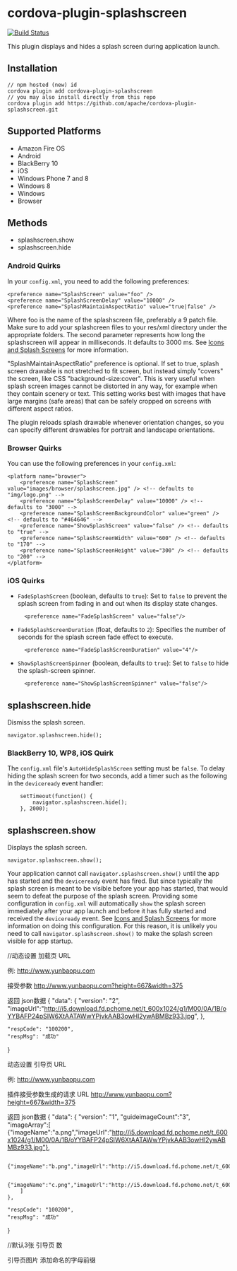 <!--
# license: Licensed to the Apache Software Foundation (ASF) under one
#         or more contributor license agreements.  See the NOTICE file
#         distributed with this work for additional information
#         regarding copyright ownership.  The ASF licenses this file
#         to you under the Apache License, Version 2.0 (the
#         "License"); you may not use this file except in compliance
#         with the License.  You may obtain a copy of the License at
#
#           http://www.apache.org/licenses/LICENSE-2.0
#
#         Unless required by applicable law or agreed to in writing,
#         software distributed under the License is distributed on an
#         "AS IS" BASIS, WITHOUT WARRANTIES OR CONDITIONS OF ANY
#         KIND, either express or implied.  See the License for the
#         specific language governing permissions and limitations
#         under the License.
-->

# cordova-plugin-splashscreen

[![Build Status](https://travis-ci.org/apache/cordova-plugin-splashscreen.svg)](https://travis-ci.org/apache/cordova-plugin-splashscreen)

This plugin displays and hides a splash screen during application launch.

## Installation 

    // npm hosted (new) id
    cordova plugin add cordova-plugin-splashscreen
    // you may also install directly from this repo
    cordova plugin add https://github.com/apache/cordova-plugin-splashscreen.git

## Supported Platforms

- Amazon Fire OS
- Android
- BlackBerry 10
- iOS
- Windows Phone 7 and 8
- Windows 8
- Windows
- Browser


## Methods

- splashscreen.show
- splashscreen.hide

### Android Quirks

In your `config.xml`, you need to add the following preferences:

    <preference name="SplashScreen" value="foo" />
    <preference name="SplashScreenDelay" value="10000" />
    <preference name="SplashMaintainAspectRatio" value="true|false" />

Where foo is the name of the splashscreen file, preferably a 9 patch file. Make sure to add your splashcreen files to your res/xml directory under the appropriate folders. The second parameter represents how long the splashscreen will appear in milliseconds. It defaults to 3000 ms. See [Icons and Splash Screens](http://cordova.apache.org/docs/en/edge/config_ref_images.md.html)
for more information.

"SplashMaintainAspectRatio" preference is optional. If set to true, splash screen drawable is not stretched to fit screen, but instead simply "covers" the screen, like CSS "background-size:cover". This is very useful when splash screen images cannot be distorted in any way, for example when they contain scenery or text. This setting works best with images that have large margins (safe areas) that can be safely cropped on screens with different aspect ratios.

The plugin reloads splash drawable whenever orientation changes, so you can specify different drawables for portrait and landscape orientations.

### Browser Quirks

You can use the following preferences in your `config.xml`:

    <platform name="browser">
        <preference name="SplashScreen" value="images/browser/splashscreen.jpg" /> <!-- defaults to "img/logo.png" -->
        <preference name="SplashScreenDelay" value="10000" /> <!-- defaults to "3000" -->
        <preference name="SplashScreenBackgroundColor" value="green" /> <!-- defaults to "#464646" -->
        <preference name="ShowSplashScreen" value="false" /> <!-- defaults to "true" -->
        <preference name="SplashScreenWidth" value="600" /> <!-- defaults to "170" -->
        <preference name="SplashScreenHeight" value="300" /> <!-- defaults to "200" -->
    </platform>


### iOS Quirks

- `FadeSplashScreen` (boolean, defaults to `true`): Set to `false` to
  prevent the splash screen from fading in and out when its display
  state changes.

        <preference name="FadeSplashScreen" value="false"/>

- `FadeSplashScreenDuration` (float, defaults to `2`): Specifies the
  number of seconds for the splash screen fade effect to execute.

        <preference name="FadeSplashScreenDuration" value="4"/>

- `ShowSplashScreenSpinner` (boolean, defaults to `true`): Set to `false`
  to hide the splash-screen spinner.

        <preference name="ShowSplashScreenSpinner" value="false"/>

## splashscreen.hide

Dismiss the splash screen.

    navigator.splashscreen.hide();


### BlackBerry 10, WP8, iOS Quirk

The `config.xml` file's `AutoHideSplashScreen` setting must be
`false`. To delay hiding the splash screen for two seconds, add a
timer such as the following in the `deviceready` event handler:

        setTimeout(function() {
            navigator.splashscreen.hide();
        }, 2000);

## splashscreen.show

Displays the splash screen.

    navigator.splashscreen.show();


Your application cannot call `navigator.splashscreen.show()` until the app has
started and the `deviceready` event has fired. But since typically the splash
screen is meant to be visible before your app has started, that would seem to
defeat the purpose of the splash screen.  Providing some configuration in
`config.xml` will automatically `show` the splash screen immediately after your
app launch and before it has fully started and received the `deviceready`
event. See [Icons and Splash Screens](http://cordova.apache.org/docs/en/edge/config_ref_images.md.html)
for more information on doing this configuration. For this reason, it is
unlikely you need to call `navigator.splashscreen.show()` to make the splash
screen visible for app startup.





//动态设置 加载页 URL
<preference name="LoadPageInfoUrl"       value="$LOADPAGEINFOURL" />

例:
http://www.yunbaopu.com

接受参数
http://www.yunbaopu.com?height=667&width=375

返回  json数据
{
    "data": {
        "version": "2",
        "imageUrl":"http://i5.download.fd.pchome.net/t_600x1024/g1/M00/0A/1B/oYYBAFP24pSIW6XtAATAWwYPjvkAAB3owHl2ywABMBz933.jpg",
    },

    "respCode": "100200",
    "respMsg": "成功"
}




动态设置 引导页 URL
<preference name="guidePageInfoUrl"       value="$GUIDEPAGEINFOURL" />

例:
http://www.yunbaopu.com


插件接受参数生成的请求 URL
http://www.yunbaopu.com?height=667&width=375


返回  json数据
{
    "data": {
        "version": "1",
        "guideimageCount":"3",
        "imageArray":[
            {"imageName":"a.png","imageUrl":"http://i5.download.fd.pchome.net/t_600x1024/g1/M00/0A/1B/oYYBAFP24pSIW6XtAATAWwYPjvkAAB3owHl2ywABMBz933.jpg"},

            {"imageName":"b.png","imageUrl":"http://i5.download.fd.pchome.net/t_600x1024/g1/M00/0A/1B/oYYBAFP24pSIW6XtAATAWwYPjvkAAB3owHl2ywABMBz933.jpg"},

            {"imageName":"c.png","imageUrl":"http://i5.download.fd.pchome.net/t_600x1024/g1/M00/0A/1B/oYYBAFP24pSIW6XtAATAWwYPjvkAAB3owHl2ywABMBz933.jpg"},
        ]
    },

    "respCode": "100200",
    "respMsg": "成功"
}


//默认3张 引导页 数
<preference name="GUIDEIMAGECOUNT" />

引导页图片 添加命名的字母前缀
<resource-file src="src/ios/GuideImage/a-guide-480h.png" />
<resource-file src="src/ios/GuideImage/b-guide-480h.png" />
<resource-file src="src/ios/GuideImage/c-guide-480h.png" />

<resource-file src="src/ios/GuideImage/a-guide-568h.png" />
<resource-file src="src/ios/GuideImage/b-guide-568h.png" />
<resource-file src="src/ios/GuideImage/c-guide-568h.png" />

<resource-file src="src/ios/GuideImage/a-guide-667h.png" />
<resource-file src="src/ios/GuideImage/b-guide-667h.png" />
<resource-file src="src/ios/GuideImage/c-guide-667h.png" />

<resource-file src="src/ios/GuideImage/a-guide-736h.png" />
<resource-file src="src/ios/GuideImage/b-guide-736h.png" />
<resource-file src="src/ios/GuideImage/c-guide-736h.png" />


